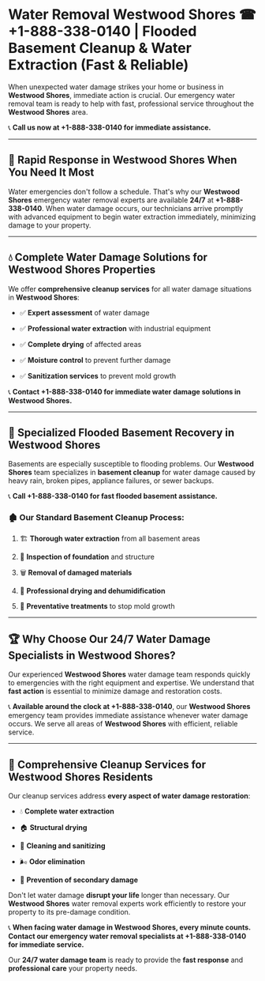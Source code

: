 # Water Removal Westwood Shores ☎ +1-888-338-0140 | Flooded Basement Cleanup & Water Extraction (Fast & Reliable)

When unexpected water damage strikes your home or business in **Westwood Shores**, immediate action is crucial. Our emergency water removal team is ready to help with fast, professional service throughout the **Westwood Shores** area. 

📞 **Call us now at +1-888-338-0140 for immediate assistance.**
---
## 🚀 Rapid Response in Westwood Shores When You Need It Most
Water emergencies don't follow a schedule. That's why our **Westwood Shores** emergency water removal experts are available **24/7** at **+1-888-338-0140**. When water damage occurs, our technicians arrive promptly with advanced equipment to begin water extraction immediately, minimizing damage to your property.
---
## 💧 Complete Water Damage Solutions for Westwood Shores Properties
We offer **comprehensive cleanup services** for all water damage situations in **Westwood Shores**:
- ✅ **Expert assessment** of water damage  
- ✅ **Professional water extraction** with industrial equipment  
- ✅ **Complete drying** of affected areas  
- ✅ **Moisture control** to prevent further damage  
- ✅ **Sanitization services** to prevent mold growth  
📞 **Contact +1-888-338-0140 for immediate water damage solutions in Westwood Shores.**
---
## 🌊 Specialized Flooded Basement Recovery in Westwood Shores
Basements are especially susceptible to flooding problems. Our **Westwood Shores** team specializes in **basement cleanup** for water damage caused by heavy rain, broken pipes, appliance failures, or sewer backups. 
📞 **Call +1-888-338-0140 for fast flooded basement assistance.**
### 🏚️ Our Standard Basement Cleanup Process:
1. 🏗️ **Thorough water extraction** from all basement areas  
2. 🔎 **Inspection of foundation** and structure  
3. 🗑️ **Removal of damaged materials**  
4. 💨 **Professional drying and dehumidification**  
5. 🚫 **Preventative treatments** to stop mold growth  
---
## 🏆 Why Choose Our 24/7 Water Damage Specialists in Westwood Shores?
Our experienced **Westwood Shores** water damage team responds quickly to emergencies with the right equipment and expertise. We understand that **fast action** is essential to minimize damage and restoration costs.
📞 **Available around the clock at +1-888-338-0140**, our **Westwood Shores** emergency team provides immediate assistance whenever water damage occurs. We serve all areas of **Westwood Shores** with efficient, reliable service.
---
## 🧹 Comprehensive Cleanup Services for Westwood Shores Residents
Our cleanup services address **every aspect of water damage restoration**:
- 💧 **Complete water extraction**  
- 🏠 **Structural drying**  
- 🧼 **Cleaning and sanitizing**  
- 🌬️ **Odor elimination**  
- 🚫 **Prevention of secondary damage**  
Don't let water damage **disrupt your life** longer than necessary. Our **Westwood Shores** water removal experts work efficiently to restore your property to its pre-damage condition.
📞 **When facing water damage in Westwood Shores, every minute counts. Contact our emergency water removal specialists at +1-888-338-0140 for immediate service.**
Our **24/7 water damage team** is ready to provide the **fast response** and **professional care** your property needs.

